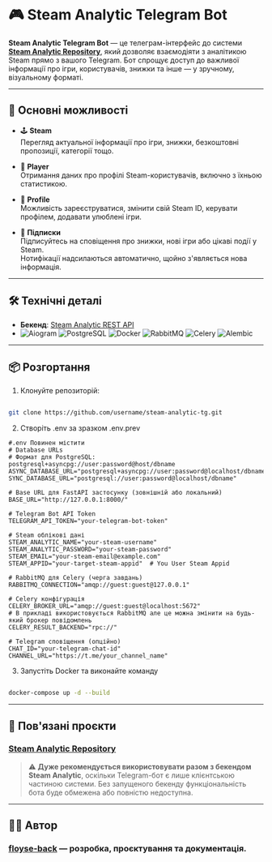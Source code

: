 # 🎮 Steam Analytic Telegram Bot

**Steam Analytic Telegram Bot** — це телеграм-інтерфейс до системи **[Steam Analytic Repository](https://github.com/floyse-back/SteamAnalytic)**, який дозволяє взаємодіяти з аналітикою Steam прямо з вашого Telegram. Бот спрощує доступ до важливої інформації про ігри, користувачів, знижки та інше — у зручному, візуальному форматі.

---

## 🚀 Основні можливості

- 🕹️ **Steam**  
  Перегляд актуальної інформації про ігри, знижки, безкоштовні пропозиції, категорії тощо.

- 👤 **Player**  
  Отримання даних про профілі Steam-користувачів, включно з їхньою статистикою.

- 📄 **Profile**  
  Можливість зареєструватися, змінити свій Steam ID, керувати профілем, додавати улюблені ігри.

- 🔔 **Підписки**  
  Підписуйтесь на сповіщення про знижки, нові ігри або цікаві події у Steam.  
  Нотифікації надсилаються автоматично, щойно з'являється нова інформація.

---

## 🛠️ Технічні деталі
- **Бекенд**: [Steam Analytic REST API](https://github.com/username/steam-analytic)
- ![Aiogram](https://img.shields.io/badge/aiogram-3.21.0-blue)
![PostgreSQL](https://img.shields.io/badge/PostgreSQL-15-blue)
![Docker](https://img.shields.io/badge/Docker-ready-blue)
![RabbitMQ](https://img.shields.io/badge/rabbitmq-4.1-yellow)
![Celery](https://img.shields.io/badge/Celery-background_tasks-yellowgreen)
![Alembic](https://img.shields.io/badge/Alembic-migrations-important)
---

## 📦 Розгортання
1. Клонуйте репозиторій:

```bash

git clone https://github.com/username/steam-analytic-tg.git
```
2. Створіть .env за зразком .env.prev
```
#.env Повинен містити
# Database URLs
# Формат для PostgreSQL: postgresql+asyncpg://user:password@host/dbname
ASYNC_DATABASE_URL="postgresql+asyncpg://user:password@localhost/dbname"
SYNC_DATABASE_URL="postgresql://user:password@localhost/dbname"

# Base URL для FastAPI застосунку (зовнішній або локальний)
BASE_URL="http://127.0.0.1:8000/"

# Telegram Bot API Token
TELEGRAM_API_TOKEN="your-telegram-bot-token"

# Steam облікові дані
STEAM_ANALYTIC_NAME="your-steam-username"
STEAM_ANALYTIC_PASSWORD="your-steam-password"
STEAM_EMAIL="your-steam-email@example.com"
STEAM_APPID="your-target-steam-appid"  # You User Steam Appid

# RabbitMQ для Celery (черга завдань)
RABBITMQ_CONNECTION="amqp://guest:guest@127.0.0.1"

# Celery конфігурація
CELERY_BROKER_URL="amqp://guest:guest@localhost:5672"
# В прикладі використовується RabbitMQ але це можна змінити на будь-який брокер повідомлень
CELERY_RESULT_BACKEND="rpc://"

# Telegram сповіщення (опційно)
CHAT_ID="your-telegram-chat-id"
CHANNEL_URL="https://t.me/your_channel_name"
```
3. Запустіть Docker та виконайте команду
```bash

docker-compose up -d --build
```
---
## 🔗 Пов'язані проєкти

### [Steam Analytic Repository](https://github.com/floyse-back/SteamAnalytic)

> ⚠️ **Дуже рекомендується використовувати разом з бекендом Steam Analytic**, оскільки Telegram-бот є лише клієнтською частиною системи. Без запущеного бекенду функціональність бота буде обмежена або повністю недоступна.
---
## 👨‍💻 Автор
### [floyse-back](https://github.com/floyse-back) — розробка, проєктування та документація.
